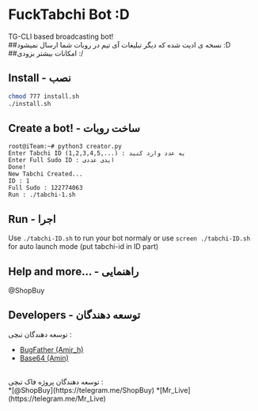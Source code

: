 # FuckTabchi Bot :D

TG-CLI based broadcasting bot!
<br>
##نسخه ی ادیت شده که دیگر تبلیغات آی تیم در روبات شما ارسال نمیشود :D
##امکانات بیشتر بزودی :/
## Install - نصب
```bash
chmod 777 install.sh
./install.sh
```
## Create a bot! - ساخت روبات
```
root@iTeam:~# python3 creator.py
Enter Tabchi ID (1,2,3,4,5,...) : یه عدد وارد کنید
Enter Full Sudo ID : ایدی عددی
Done!
New Tabchi Created...
ID : 1
Full Sudo : 122774063
Run : ./tabchi-1.sh
```
## Run - اجرا
Use `./tabchi-ID.sh` to run your bot normaly or use `screen ./tabchi-ID.sh` for auto launch mode (put tabchi-id in ID part)

## Help and more... - راهنمایی
@ShopBuy
## Developers - توسعه دهندگان
توسعه دهندگان تبچی :<br>
 * [BugFather (Amir_h)](https://telegram.me/BugFather)
 * [Base64 (Amin)](https://telegram.me/Base64)
 <br>
 توسعه دهندگان پروژه فاک تبچی :<br>
  *[@ShopBuy](https://telegram.me/ShopBuy)
  *[Mr_Live](https://telegram.me/Mr_Live)

